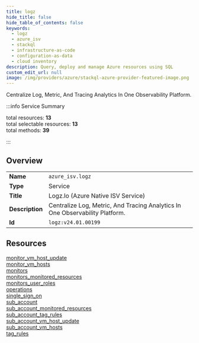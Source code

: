 ```yaml
---
title: logz
hide_title: false
hide_table_of_contents: false
keywords:
  - logz
  - azure_isv
  - stackql
  - infrastructure-as-code
  - configuration-as-data
  - cloud inventory
description: Query, deploy and manage Azure resources using SQL
custom_edit_url: null
image: /img/providers/azure/stackql-azure-provider-featured-image.png
---
```

Centralize Log, Metric, And Tracing Analytics In One Observability Platform.  
    
:::info Service Summary

<div class="row">
<div class="providerDocColumn">
<span>total resources:&nbsp;<b>13</b></span><br />
<span>total selectable resources:&nbsp;<b>13</b></span><br />
<span>total methods:&nbsp;<b>39</b></span><br />
</div>
</div>

:::

## Overview
<table><tbody>
<tr><td><b>Name</b></td><td><code>azure_isv.logz</code></td></tr>
<tr><td><b>Type</b></td><td>Service</td></tr>
<tr><td><b>Title</b></td><td>Logz.Io (Azure Native ISV Service)</td></tr>
<tr><td><b>Description</b></td><td>Centralize Log, Metric, And Tracing Analytics In One Observability Platform.</td></tr>
<tr><td><b>Id</b></td><td><code>logz:v24.01.00199</code></td></tr>
</tbody></table>

## Resources
<div class="row">
<div class="providerDocColumn">
<a href="/providers/azure_isv/logz/monitor_vm_host_update/">monitor_vm_host_update</a><br />
<a href="/providers/azure_isv/logz/monitor_vm_hosts/">monitor_vm_hosts</a><br />
<a href="/providers/azure_isv/logz/monitors/">monitors</a><br />
<a href="/providers/azure_isv/logz/monitors_monitored_resources/">monitors_monitored_resources</a><br />
<a href="/providers/azure_isv/logz/monitors_user_roles/">monitors_user_roles</a><br />
<a href="/providers/azure_isv/logz/operations/">operations</a><br />
<a href="/providers/azure_isv/logz/single_sign_on/">single_sign_on</a><br />
</div>
<div class="providerDocColumn">
<a href="/providers/azure_isv/logz/sub_account/">sub_account</a><br />
<a href="/providers/azure_isv/logz/sub_account_monitored_resources/">sub_account_monitored_resources</a><br />
<a href="/providers/azure_isv/logz/sub_account_tag_rules/">sub_account_tag_rules</a><br />
<a href="/providers/azure_isv/logz/sub_account_vm_host_update/">sub_account_vm_host_update</a><br />
<a href="/providers/azure_isv/logz/sub_account_vm_hosts/">sub_account_vm_hosts</a><br />
<a href="/providers/azure_isv/logz/tag_rules/">tag_rules</a><br />
</div>
</div>
